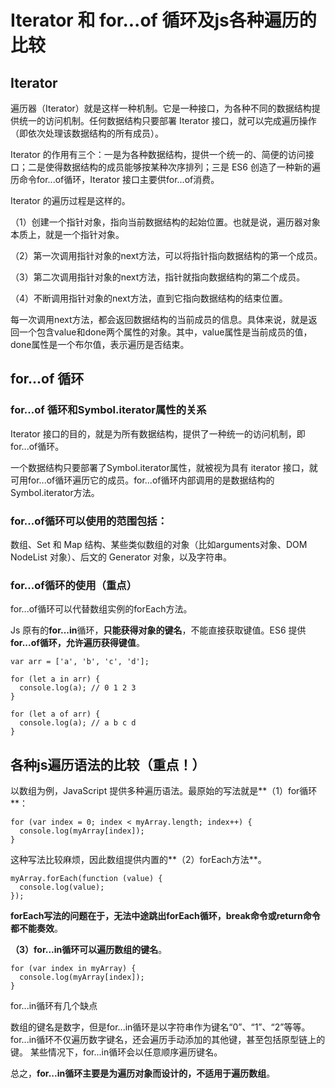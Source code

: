 # Iterator 和 for...of 循环及js各种遍历的比较

## Iterator
遍历器（Iterator）就是这样一种机制。它是一种接口，为各种不同的数据结构提供统一的访问机制。任何数据结构只要部署 Iterator 接口，就可以完成遍历操作（即依次处理该数据结构的所有成员）。

Iterator 的作用有三个：一是为各种数据结构，提供一个统一的、简便的访问接口；二是使得数据结构的成员能够按某种次序排列；三是 ES6 创造了一种新的遍历命令for...of循环，Iterator 接口主要供for...of消费。

Iterator 的遍历过程是这样的。

（1）创建一个指针对象，指向当前数据结构的起始位置。也就是说，遍历器对象本质上，就是一个指针对象。

（2）第一次调用指针对象的next方法，可以将指针指向数据结构的第一个成员。

（3）第二次调用指针对象的next方法，指针就指向数据结构的第二个成员。

（4）不断调用指针对象的next方法，直到它指向数据结构的结束位置。

每一次调用next方法，都会返回数据结构的当前成员的信息。具体来说，就是返回一个包含value和done两个属性的对象。其中，value属性是当前成员的值，done属性是一个布尔值，表示遍历是否结束。

## for...of 循环
### for...of 循环和Symbol.iterator属性的关系
Iterator 接口的目的，就是为所有数据结构，提供了一种统一的访问机制，即for...of循环。

一个数据结构只要部署了Symbol.iterator属性，就被视为具有 iterator 接口，就可用for...of循环遍历它的成员。for...of循环内部调用的是数据结构的Symbol.iterator方法。

### for...of循环可以使用的范围包括：
数组、Set 和 Map 结构、某些类似数组的对象（比如arguments对象、DOM NodeList 对象）、后文的 Generator 对象，以及字符串。

### for...of循环的使用（重点）
for...of循环可以代替数组实例的forEach方法。

Js 原有的**for...in**循环，**只能获得对象的键名**，不能直接获取键值。ES6 提供**for...of循环，允许遍历获得键值**。


```
var arr = ['a', 'b', 'c', 'd'];

for (let a in arr) {
  console.log(a); // 0 1 2 3
}

for (let a of arr) {
  console.log(a); // a b c d
}
```

## 各种js遍历语法的比较（重点！）
以数组为例，JavaScript 提供多种遍历语法。最原始的写法就是**（1）for循环**：



```
for (var index = 0; index < myArray.length; index++) {
  console.log(myArray[index]);
}
```


这种写法比较麻烦，因此数组提供内置的**（2）forEach方法**。


```
myArray.forEach(function (value) {
  console.log(value);
});

```


**forEach写法的问题在于，无法中途跳出forEach循环，break命令或return命令都不能奏效**。

**（3）for...in循环可以遍历数组的键名**。

```
for (var index in myArray) {
  console.log(myArray[index]);
}
```



for...in循环有几个缺点

数组的键名是数字，但是for...in循环是以字符串作为键名“0”、“1”、“2”等等。
for...in循环不仅遍历数字键名，还会遍历手动添加的其他键，甚至包括原型链上的键。
某些情况下，for...in循环会以任意顺序遍历键名。

总之，**for...in循环主要是为遍历对象而设计的，不适用于遍历数组**。







